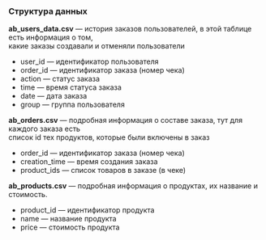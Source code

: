 ### Структура данных

**ab_users_data.csv** — история заказов пользователей, в этой таблице есть информация о том,  
  какие заказы создавали и отменяли пользователи
* user_id — идентификатор пользователя
* order_id — идентификатор заказа (номер чека)
* action — статус заказа
* time — время статуса заказа
* date — дата заказа
* group — группа пользователя

**ab_orders.csv** — подробная информация о составе заказа, тут для каждого заказа есть  
  список id тех продуктов, которые были включены в заказ
* order_id — идентификатор заказа (номер чека)
* creation_time — время создания заказа
* product_ids — список товаров в заказе (в чеке)

**ab_products.csv** — подробная информация о продуктах, их название и стоимость.
* product_id — идентификатор продукта
* name — название продукта
* price — стоимость продукта
